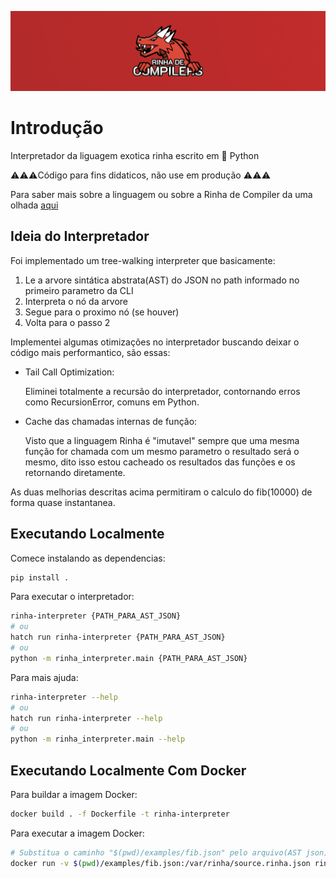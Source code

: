 ![banner](docs/assets/banner.png "Rinha de Compiler Logo")

# Introdução

Interpretador da liguagem exotica rinha escrito em 🐍 Python

⚠️⚠️⚠️Código para fins didaticos, não use em produção ⚠️⚠️⚠️

Para saber mais sobre a linguagem ou sobre a Rinha de Compiler da uma olhada [aqui](https://github.com/aripiprazole/rinha-de-compiler)

## Ideia do Interpretador

Foi implementado um tree-walking interpreter que basicamente: 
1. Le a arvore sintática abstrata(AST) do JSON no path informado no primeiro parametro da CLI
2. Interpreta o nó da arvore
3. Segue para o proximo nó (se houver)
4. Volta para o passo 2

Implementei algumas otimizações no interpretador buscando deixar o código mais performantico, são essas:

* Tail Call Optimization:

    Eliminei totalmente a recursão do interpretador, contornando erros como RecursionError, comuns em Python.

* Cache das chamadas internas de função:

    Visto que a linguagem Rinha é "imutavel" sempre que uma mesma função for chamada com um mesmo parametro o resultado será o mesmo, dito isso estou cacheado os resultados das funções e os retornando diretamente.

As duas melhorias descritas acima permitiram o calculo do fib(10000) de forma quase instantanea.

## Executando Localmente

Comece instalando as dependencias:
```bash
pip install .
```

Para executar o interpretador:
```bash
rinha-interpreter {PATH_PARA_AST_JSON}
# ou
hatch run rinha-interpreter {PATH_PARA_AST_JSON}
# ou
python -m rinha_interpreter.main {PATH_PARA_AST_JSON}
```

Para mais ajuda:
```bash
rinha-interpreter --help
# ou
hatch run rinha-interpreter --help
# ou
python -m rinha_interpreter.main --help
```

## Executando Localmente Com Docker

Para buildar a imagem Docker:
```bash
docker build . -f Dockerfile -t rinha-interpreter
```

Para executar a imagem Docker:
```bash
# Substitua o caminho "$(pwd)/examples/fib.json" pelo arquivo(AST json) que desejar
docker run -v $(pwd)/examples/fib.json:/var/rinha/source.rinha.json rinha-interpreter
```
